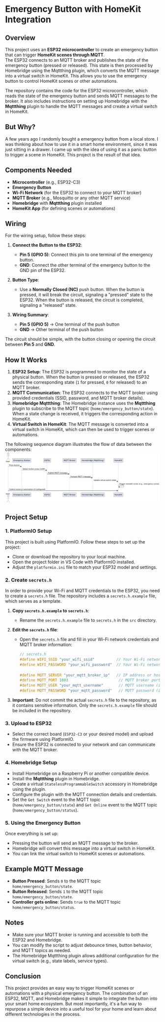 # Emergency Button with HomeKit Integration

## Overview

This project uses an **ESP32 microcontroller** to create an emergency button that can trigger **HomeKit scenes through MQTT**.
\
The ESP32 connects to an MQTT broker and publishes the state of the emergency button (pressed or released). This state is then processed by Homebridge using the Mqttthing plugin, which converts the MQTT message into a virtual switch in HomeKit. This allows you to use the emergency button to control HomeKit scenes or other automations.

The repository contains the code for the ESP32 microcontroller, which reads the state of the emergency button and sends MQTT messages to the broker. It also includes instructions on setting up Homebridge with the **Mqttthing** plugin to handle the MQTT messages and create a virtual switch in HomeKit.

## But Why?

A few years ago I randomly bought a emergency button from a local store. I was thinking about how to use it in a smart home environment, since it was just sitting in a drawer. I came up with the idea of using it as a panic button to trigger a scene in HomeKit. This project is the result of that idea.

## Components Needed

- **Microcontroller** (e.g., ESP32-C3)
- **Emergency Button** 
- **Wi-Fi Network** (for the ESP32 to connect to your MQTT broker)
- **MQTT Broker** (e.g., Mosquitto or any other MQTT service)
- **Homebridge** with **Mqttthing** plugin installed
- **HomeKit App** (for defining scenes or automations)

## Wiring

For the wiring setup, follow these steps:

1. **Connect the Button to the ESP32**:
   - **Pin 5 (GPIO 5)**: Connect this pin to one terminal of the emergency button.
   - **GND**: Connect the other terminal of the emergency button to the GND pin of the ESP32.
2. **Button Type**:

   - Use a **Normally Closed (NC)** push button. When the button is pressed, it will break the circuit, signaling a "pressed" state to the ESP32. When the button is released, the circuit is completed, signaling a "released" state.

3. **Wiring Summary**:
   - **Pin 5 (GPIO 5)** → One terminal of the push button
   - **GND** → Other terminal of the push button

The circuit should be simple, with the button closing or opening the circuit between **Pin 5** and **GND**.

## How It Works

1. **ESP32 Setup**: The ESP32 is programmed to monitor the state of a physical button. When the button is pressed or released, the ESP32 sends the corresponding state (`1` for pressed, `0` for released) to an MQTT broker.
2. **MQTT Communication**: The ESP32 connects to the MQTT broker using provided credentials (SSID, password, and MQTT broker details).
3. **Homebridge Mqttthing**: The Homebridge instance uses the **Mqttthing** plugin to subscribe to the MQTT topic (`home/emergency_button/state`). When a state change is received, it triggers the corresponding action in HomeKit.
4. **Virtual Switch in HomeKit**: The MQTT message is converted into a virtual switch in HomeKit, which can then be used to trigger scenes or automations.

The following sequence diagram illustrates the flow of data between the components:
![Sequence Diagram showing the flow of data between the components](/assets/sequence_diagram.png)
## Project Setup

### 1. PlatformIO Setup

This project is built using PlatformIO. Follow these steps to set up the project:

- Clone or download the repository to your local machine.
- Open the project folder in VS Code with PlatformIO installed.
- Adjust the `platformio.ini` file to match your ESP32 model and settings.

### 2. Create `secrets.h`

In order to provide your Wi-Fi and MQTT credentials to the ESP32, you need to create a `secrets.h` file. The repository includes a `secrets.h.example` file, which serves as a template.

1. **Copy `secrets.h.example` to `secrets.h`**:

   - Rename the `secrets.h.example` file to `secrets.h` in the `src` directory.

2. **Edit the `secrets.h` file**:

   - Open the `secrets.h` file and fill in your Wi-Fi network credentials and MQTT broker information:

     ```cpp
     // secrets.h
     #define WIFI_SSID "your_wifi_ssid"          // Your Wi-Fi network name
     #define WIFI_PASSWORD "your_wifi_password"  // Your Wi-Fi network password

     #define MQTT_SERVER "your_mqtt_broker_ip"   // IP address or hostname of your MQTT broker
     #define MQTT_PORT 1883                       // MQTT broker port (default is 1883)
     #define MQTT_USER "your_mqtt_username"       // MQTT username (if required)
     #define MQTT_PASSWORD "your_mqtt_password"   // MQTT password (if required)
     ```

3. **Important**: Do not commit the actual `secrets.h` file to the repository, as it contains sensitive information. Only the `secrets.h.example` file should be included in the repository.

### 3. Upload to ESP32

- Select the correct board (`ESP32-C3` or your desired model) and upload the firmware using PlatformIO.
- Ensure the ESP32 is connected to your network and can communicate with the MQTT broker.

### 4. Homebridge Setup

- Install Homebridge on a Raspberry Pi or another compatible device.
- Install the **Mqttthing** plugin in Homebridge.
- Create a virtual `StatelessProgrammableSwitch` accessory in Homebridge using the plugin.
- Configure the plugin with the MQTT connection details and credentials.
- Set the `Get Switch` event to the MQTT topic (`home/emergency_button/state`) and `Get Online` event to the MQTT topic (`home/emergency_button/status`).

### 5. Using the Emergency Button

Once everything is set up:

- Pressing the button will send an MQTT message to the broker.
- Homebridge will convert this message into a virtual switch in HomeKit.
- You can link the virtual switch to HomeKit scenes or automations.

## Example MQTT Message

- **Button Pressed**: Sends `0` to the MQTT topic `home/emergency_button/state`.
- **Button Released**: Sends `1` to the MQTT topic `home/emergency_button/state`.
- **Controller gets online**: Sends `true` to the MQTT topic `home/emergency_button/status`.

## Notes

- Make sure your MQTT broker is running and accessible to both the ESP32 and Homebridge.
- You can modify the script to adjust debounce times, button behavior, and MQTT topics as needed.
- The Homebridge Mqttthing plugin allows additional configuration for the virtual switch (e.g., state labels, service types).

## Conclusion

This project provides an easy way to trigger HomeKit scenes or automations with a physical emergency button. The combination of an ESP32, MQTT, and Homebridge makes it simple to integrate the button into your smart home ecosystem. But most importantly, it's a fun way to repurpose a simple device into a useful tool for your home and learn about different technologies in the process.
